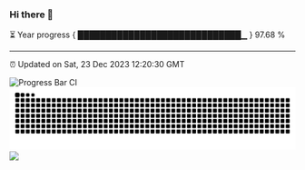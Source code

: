 ### Hi there 👋

⏳ Year progress { █████████████████████████████▁ } 97.68 %

---

⏰ Updated on Sat, 23 Dec 2023 12:20:30 GMT

![Progress Bar CI](https://github.com/liununu/liununu/workflows/Progress%20Bar%20CI/badge.svg)![](https://raw.githubusercontent.com/L1cardo/L1cardo/main/assets/github-contribution-grid-snake.svg)![](https://raw.githubusercontent.com/seesaws/seesaws/main/assets/github-contribution-grid-snake.svg)
